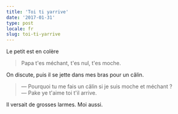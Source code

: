 ```yaml
---
title: 'Toi ti yarrive'
date: '2017-01-31'
type: post
locale: fr
slug: toi-ti-yarrive
---
```


Le petit est en colère

> Papa t'es méchant, t'es nul, t'es moche.

On discute, puis il se jette dans mes bras pour un câlin.

> — Pourquoi tu me fais un câlin si je suis moche et méchant ?  
> — Pake ye t'aime toi t'il arrive.

Il versait de grosses larmes. Moi aussi.
